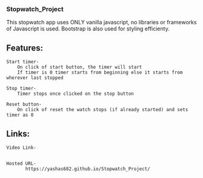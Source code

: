 ### Stopwatch_Project

This stopwatch app uses ONLY vanilla javascript, no libraries or frameworks of Javascript is used. Bootstrap is also used for styling efficienty.

## Features:
    Start timer-
        On click of start button, the timer will start
        If timer is 0 timer starts from beginning else it starts from wherever last stopped

    Stop timer-
        Timer stops once clicked on the stop button

    Reset button-
        On click of reset the watch stops (if already started) and sets timer as 0

## Links:

    Video Link-
        

    Hosted URL-  
           https://yashas682.github.io/Stopwatch_Project/
